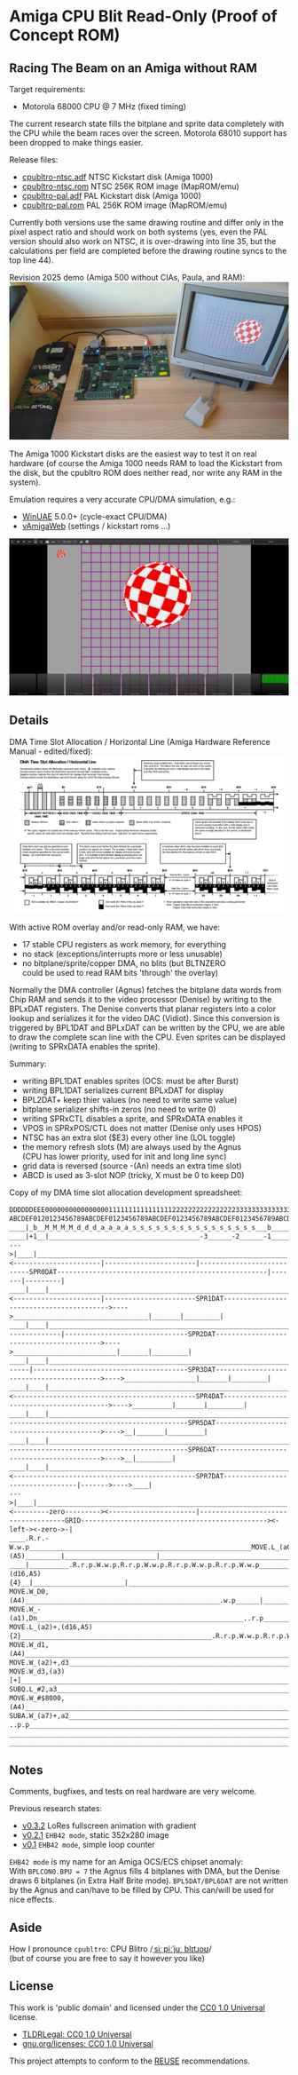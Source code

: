 Amiga CPU Blit Read-Only (Proof of Concept ROM)
===============================================

Racing The Beam on an Amiga without RAM
---------------------------------------

Target requirements:  
  - Motorola 68000 CPU @ 7 MHz (fixed timing)

The current research state fills the bitplane and sprite data
completely with the CPU while the beam races over the screen.
Motorola 68010 support has been dropped to make things easier.

Release files:  
  - [cpubltro-ntsc.adf](cpubltro-ntsc.adf) NTSC Kickstart disk (Amiga 1000)
  - [cpubltro-ntsc.rom](cpubltro-ntsc.rom) NTSC 256K ROM image (MapROM/emu)
  - [cpubltro-pal.adf](cpubltro-pal.adf) PAL Kickstart disk (Amiga 1000)
  - [cpubltro-pal.rom](cpubltro-pal.rom) PAL 256K ROM image (MapROM/emu)

Currently both versions use the same drawing routine and differ only in the
pixel aspect ratio and should work on both systems (yes, even the PAL version
should also work on NTSC, it is over-drawing into line 35, but the calculations
per field are completed before the drawing routine syncs to the top line 44).

Revision 2025 demo (Amiga 500 without CIAs, Paula, and RAM):  
![Revision 2025 demo board](README.jpg)

The Amiga 1000 Kickstart disks are the easiest way to test it on real hardware
(of course the Amiga 1000 needs RAM to load the Kickstart from the disk,
but the cpubltro ROM does neither read, nor write any RAM in the system).

Emulation requires a very accurate CPU/DMA simulation, e.g.:  
  - [WinUAE](https://www.winuae.net/download/) 5.0.0+ (cycle-exact CPU/DMA)
  - [vAmigaWeb](https://vamigaweb.github.io/) (settings / kickstart roms ...)

![vAmigaWeb with activity monitor](images/doc/vamigaweb.jpg)



Details
-------

DMA Time Slot Allocation / Horizontal Line
(Amiga Hardware Reference Manual - edited/fixed):  
![DMA Time Slot Allocation / Horizontal Line](dmasloth.png)

With active ROM overlay and/or read-only RAM, we have:  
  - 17 stable CPU registers as work memory, for everything
  - no stack (exceptions/interrupts more or less unusable)
  - no bitplane/sprite/copper DMA, no blits (but BLTNZERO  
    could be used to read RAM bits 'through' the overlay)

Normally the DMA controller (Agnus) fetches the bitplane data words
from Chip RAM and sends it to the video processor (Denise) by writing
to the BPLxDAT registers. The Denise converts that planar registers into
a color lookup and serializes it for the video DAC (Vidiot).
Since this conversion is triggered by BPL1DAT and BPLxDAT can be written
by the CPU, we are able to draw the complete scan line with the CPU.
Even sprites can be displayed (writing to SPRxDATA enables the sprite).

Summary:  
  - writing BPL1DAT enables sprites (OCS: must be after Burst)
  - writing BPL1DAT serializes current BPLxDAT for display
  - BPL2DAT+ keep thier values (no need to write same value)
  - bitplane serializer shifts-in zeros (no need to write 0)
  - writing SPRxCTL disables a sprite, and SPRxDATA enables it
  - VPOS in SPRxPOS/CTL does not matter (Denise only uses HPOS)
  - NTSC has an extra slot ($E3) every other line (LOL toggle)
  - the memory refresh slots (M) are always used by the Agnus  
    (CPU has lower priority, used for init and long line sync)
  - grid data is reversed (source -(An) needs an extra time slot)
  - ABCD is used as 3-slot NOP (tricky, X must be 0 to keep D0)

Copy of my DMA time slot allocation development spreadsheet:  
```
DDDDDDEEE0000000000000000111111111111111122222222222222223333333333333333444444444444444455555555555555556666666666666666777777777777777788888888888888889999999999999999AAAAAAAAAAAAAAAABBBBBBBBBBBBBBBBCCCCCCCCCCCCCCCCDDDDDDDDDD|
ABCDEF0120123456789ABCDEF0123456789ABCDEF0123456789ABCDEF0123456789ABCDEF0123456789ABCDEF0123456789ABCDEF0123456789ABCDEF0123456789ABCDEF0123456789ABCDEF0123456789ABCDEF0123456789ABCDEF0123456789ABCDEF0123456789ABCDEF0123456789|
____|_b__M_M_M_M_d_d_d_a_a_a_a_s_s_s_s_s_s_s_s_s_s_s_s_s_s_s_s___b_______b_______b_______b_______b_______b_______b_______b_______b_______b_______b_______b_______b_______b_______b_______b_______b_______b_______b_______b_______b_|
____|+1__|______________________________________-3______-2______-1_______1_______2_______3_______4_______5_______6_______7_______8_______9______10______11______12______13______14______15______16______17______18______19______20_|
--->|____|_______________________________________________________________|<----------------------|-----------------------|---------------------------SPR0DAT-----------------------------------------------------|-------|---------|
____|____|_______________________________________________________________|<----------------------|-----------------------SPR1DAT----------------------------------------->---->__________________________________|_______|_________|
____|____|_______________________________________________________________|________<--------------|-------------------------------SPR2DAT----------------------------------------->---->__________________________|_______|_________|
____|____|_______________________________________________________________|________________<------|---------------------------------------SPR3DAT----------------------------------------->---->__________________|_______|_________|
____|____|_______________________________________________________________|_______________________|<----------------------------------------------SPR4DAT----------------------------------------->---->__________|_______|_________|
____|____|_______________________________________________________________|_______________________|________<----------------------------------------------SPR5DAT----------------------------------------->---->__|_______|_________|
____|____|_______________________________________________________________|_______________________|________________<----------------------------------------------SPR6DAT----------------------------------------->---->__|_________|
____|____|_______________________________________________________________|_______________________|_______________________|<----------------------------------------------SPR7DAT---------------------------------|------->---->____|
--->|____|_______________________________________________________________|<---------zero---------><----------------------|------------------------------------GRID-----------------------------------------------><-left-><-zero->-|
____.R.r.-W.w.p________________________________________________________MOVE.L_(a0)+,(A5)_________|_______________________|_______________________________________________________________________________________|_______|_________|
____|__________.R.r.p.W.w.p.R.r.p.W.w.p.R.r.p.W.w.p.R.r.p.W.w.p________MOVE.L_(a2)+,(d16,A5){4}__|_______________________|_______________________________________________________________________________________|_______|_________|
MOVE.W_D0,(A4)_________________________________________________.w.p______|_______________________|_______________________|_______________________________________________________________________________________|_______|_________|
MOVE.W_-(a1),Dn____________________________________________________..r.p_________________________|________________________\______________________________________________________________________________________|_______|_________|
MOVE.L_(a2)+,(d16,A5){2}________________________________________________.R.r.p.W.w.p.R.r.p.W.w.p_|_________________________\_____________________________________________________________________________________|_______|_________|
MOVE.W_d1,(A4)__________________________________________________________________________________.w.p____.w.p____.w.p____.w.p\___.w.p____.w.p####.w.p####.w.p####.w.p####.w.p####.w.p####.w.p####.w.p####.w.p##___|_______|_________|
MOVE.W_(a2)+,d3_____________________________________________________________________________________.r.p____________.r.p_____\___________________________________________________________________________________|_______|_________|
MOVE.W_d3,(a3)[+]___________________________________________________________________________________________.w.p____________.w.p_________________________________________________________________________________|_______|_________|
SUBQ.L_#2,a3________________________________________________________________________________________________________________________.p.._________________________________________________________________________|_______|_________|
MOVE.W_#$8000,(A4)____________________________________________________________________________________________________________________________________________________________________________________________.p.w.p#########______|
SUBA.W_(a7)+,a2______________________________________________________________________________________________________________________________________________________________________________________________________________.r.p..|
..p.p__________________________________________________________________DBF_d7______________________________________________________________________________________________________________________________________________________|
___________________________________________________________________________________________________________________________________________________________________________________________________________________________________|
___________________________________________________________________________________________________________________________________________________________________________________________________________________________________|
```


Notes
-----

Comments, bugfixes, and tests on real hardware are very welcome.

Previous research states:  
  - [v0.3.2](https://github.com/nicodex/amiga-ocs-cpubltro/tree/v0.3.2)
    LoRes fullscreen animation with gradient
  - [v0.2.1](https://github.com/nicodex/amiga-ocs-cpubltro/tree/v0.2.1)
    `EHB42 mode`, static 352x280 image
  - [v0.1](https://github.com/nicodex/amiga-ocs-cpubltro/tree/v0.1)
    `EHB42 mode`, simple loop counter

`EHB42 mode` is my name for an Amiga OCS/ECS chipset anomaly:  
With `BPLCON0.BPU = 7` the Agnus fills 4 bitplanes with DMA,
but the Denise draws 6 bitplanes (in Extra Half Brite mode).
`BPL5DAT/BPL6DAT` are not written by the Agnus and can/have
to be filled by CPU. This can/will be used for nice effects.


Aside
-----

How I pronounce `cpubltro`: CPU Blitro /[ˌsiːˌpiːˈjuː blɪtɹoʊ](https://ipa-reader.com/?text=%CB%8Csi%CB%90%CB%8Cpi%CB%90%CB%88ju%CB%90%20bl%C9%AAt%C9%B9o%CA%8A&voice=Brian)/  
(but of course you are free to say it however you like)

License
-------

This work is 'public domain' and licensed under the [CC0 1.0 Universal](LICENSES/CC0-1.0.txt) license.

- [TLDRLegal: CC0 1.0 Universal](https://www.tldrlegal.com/license/creative-commons-cc0-1-0-universal)
- [gnu.org/licenses: CC0 1.0 Universal](https://www.gnu.org/licenses/license-list.html#CC0)

This project attempts to conform to the [REUSE](https://reuse.software/) recommendations.


